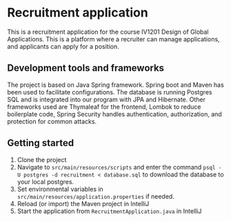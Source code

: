 # Recruitment application
This is a recruitment application for the course IV1201 Design of Global Applications. This is a platform where a recruiter can manage applications, and applicants can apply for a position.

## Development tools and frameworks
The project is based on Java Spring framework.
Spring boot and Maven has been used to facilitate configurations. The database is running Postgres SQL and is integrated into our program with JPA and Hibernate. Other frameworks used are Thymaleaf for the frontend, Lombok to reduce boilerplate code, Spring Security handles authentication, authorization, and protection for common attacks.

## Getting started

1. Clone the project
2. Navigate to `src/main/resources/scripts` and enter the command `psql -U postgres -d recruitment < database.sql` to download the database to your local postgres.
3. Set environmental variables in `src/main/resources/application.properties` if needed.
4. Reload (or import) the Maven project in IntelliJ
5. Start the application from `RecruitmentApplication.java` in IntelliJ
